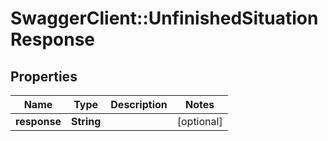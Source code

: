 # SwaggerClient::UnfinishedSituationResponse

## Properties
Name | Type | Description | Notes
------------ | ------------- | ------------- | -------------
**response** | **String** |  | [optional] 


